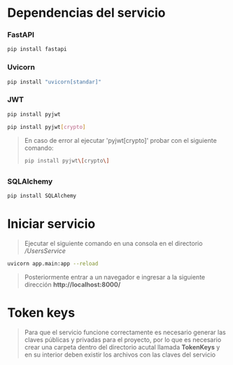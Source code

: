 # Dependencias del servicio
### FastAPI

```sh
pip install fastapi
```
### Uvicorn

```sh
pip install "uvicorn[standar]"
```

### JWT

```sh
pip install pyjwt
```
```sh
pip install pyjwt[crypto]
```

> En caso de error al ejecutar 'pyjwt[crypto]' probar con el siguiente comando:
>
> ```sh
> pip install pyjwt\[crypto\]
> ``` 
> ##


### SQLAlchemy

```sh
pip install SQLAlchemy
```

# Iniciar servicio

>Ejecutar el siguiente comando en una consola en el directorio <span style="color:#555"><em>/UsersService</em></span>

```sh
uvicorn app.main:app --reload
```
>Posteriormente entrar a un navegador e ingresar a la siguiente dirección **http://localhost:8000/**

# Token keys

> Para que el servicio funcione correctamente es necesario generar las claves públicas y privadas para el proyecto, por lo que es necesario crear una carpeta dentro del directorio acutal llamada **TokenKeys** y en su interior deben existir los archivos con las claves del servicio

